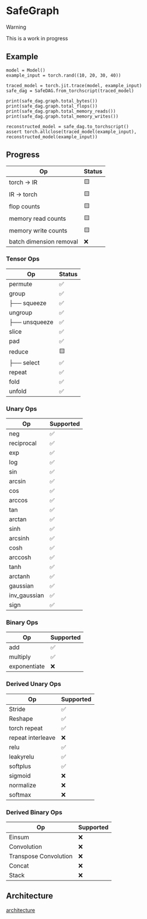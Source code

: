 # SafeGraph

> [!WARNING]
> This is a work in progress

## Example

```
model = Model()
example_input = torch.rand((10, 20, 30, 40))

traced_model = torch.jit.trace(model, example_input)
safe_dag = SafeDAG.from_torchscript(traced_model)

print(safe_dag.graph.total_bytes())
print(safe_dag.graph.total_flops())
print(safe_dag.graph.total_memory_reads())
print(safe_dag.graph.total_memory_writes())

reconstructed_model = safe_dag.to_torchscript()
assert torch.allclose(traced_model(example_input), reconstructed_model(example_input))
```

## Progress

| Op | Status |
|-------------|-----------|
| torch -> IR     | 🟨        |
| IR -> torch    | 🟨        |
| flop counts      | 🟨        |
| memory read counts      | 🟨        |
| memory write counts      | 🟨        |
| batch dimension removal     | ❌        |

### Tensor Ops

| Op | Status |
|-------------|-----------|
| permute     | ✅        |
| group       | ✅        |
| ├── squeeze | ✅        |
| ungroup     | ✅        |
| ├── unsqueeze | ✅      |
| slice       | ✅        |
| pad         | ✅        |
| reduce      | 🟨        |
| ├── select  | ✅        |
| repeat      | ✅        |
| fold        | ✅        |
| unfold      | ✅        |

### Unary Ops

| Op   | Supported |
|-------------|-----------|
| neg         | ✅        |
| reciprocal  | ✅        |
| exp         | ✅        |
| log         | ✅        |
| sin         | ✅        |
| arcsin      | ✅        |
| cos         | ✅        |
| arccos      | ✅        |
| tan         | ✅        |
| arctan      | ✅        |
| sinh        | ✅        |
| arcsinh     | ✅        |
| cosh        | ✅        |
| arccosh     | ✅        |
| tanh        | ✅        |
| arctanh     | ✅        |
| gaussian    | ✅        |
| inv_gaussian | ✅       |
| sign        | ✅        |

### Binary Ops

| Op  | Supported |
|-------------|-----------|
| add         | ✅        |
| multiply    | ✅        |
| exponentiate | ❌       |

### Derived Unary Ops

|  Op  | Supported |
|-------------|-----------|
| Stride      | ✅        |
| Reshape     | ✅        |
| torch repeat | ✅       |
| repeat interleave | ❌  |
| relu        | ✅        |
| leakyrelu   | ✅        |
| softplus    | ✅        |
| sigmoid     | ❌        |
| normalize     | ❌        |
| softmax     | ❌        |

### Derived Binary Ops

|  Op  | Supported |
|-------------|-----------|
| Einsum      | ❌        |
| Convolution | ❌        |
| Transpose Convolution | ❌ |
| Concat | ❌ |
| Stack | ❌ |

## Architecture

[architecture](ARCHITECTURE.md)